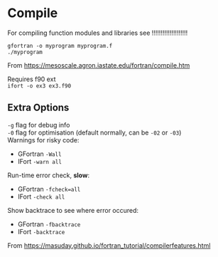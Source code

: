 # Compile

For compiling function modules and libraries see !!!!!!!!!!!!!!!!!!!!

`gfortran -o myprogram myprogram.f`    
`./myprogram`

From <https://mesoscale.agron.iastate.edu/fortran/compile.htm> 

Requires f90 ext     
`ifort -o ex3 ex3.f90`


## Extra Options

`-g` flag for debug info     
`-0` flag for optimisation (default normally, can be `-02` or `-03`)    
Warnings for risky code:

- GFortran `-Wall`
- IFort `-warn all`

Run-time error check, **slow**:

- GFortran `-fcheck=all`
- IFort `-check all`

Show backtrace to see where error occured:

- GFortran `-fbacktrace`
- IFort `-backtrace`

From https://masuday.github.io/fortran_tutorial/compilerfeatures.html